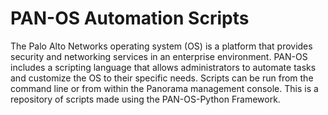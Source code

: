 # PAN-OS Automation Scripts
The Palo Alto Networks operating system (OS) is a platform that provides security and networking services in an enterprise environment. PAN-OS includes a scripting language that allows administrators to automate tasks and customize the OS to their specific needs. Scripts can be run from the command line or from within the Panorama management console. This is a repository of scripts made using the PAN-OS-Python Framework.
